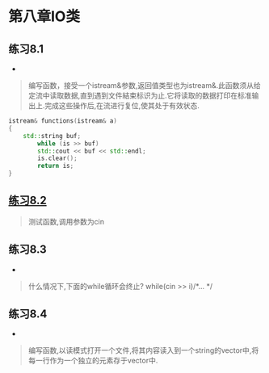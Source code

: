 # 第八章IO类

## 练习8.1
-
>编写函数，接受一个istream&参数,返回值类型也为istream&.此函数须从给定流中读取数据,直到遇到文件結束标识为止.它将读取的数据打印在标准输出上.完成这些操作后,在流进行复位,使其处于有效状态.

```cpp
istream& functions(istream& a)
{
	std::string buf;
    	while (is >> buf)
        std::cout << buf << std::endl;
    	is.clear();
    	return is;
}
```	

## [练习8.2](ex8_2.cpp)

>测试函数,调用参数为cin

## 练习8.3
-
>什么情况下,下面的while循环会终止? while(cin >> i)/*... */

## 练习8.4
-
>编写函数,以读模式打开一个文件,将其内容读入到一个string的vector中,将每一行作为一个独立的元素存于vector中.





